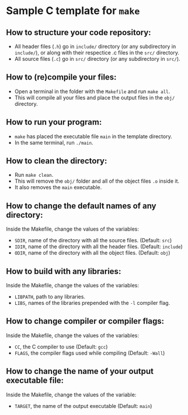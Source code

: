 # Sample C template for `make`
## How to structure your code repository:
- All header files (`.h`) go in `include/` directory (or any subdirectory in `include/`), or along with their respectice .c files in the `src/` directory.
- All source files (`.c`) go in `src/` directory (or any subdirectory in `src/`).
## How to (re)compile your files:
- Open a terminal in the folder with the `Makefile` and run `make all`.
- This will compile all your files and place the output files in the `obj/` directory.
## How to run your program:
- `make` has placed the executable file `main` in the template directory.
- In the same terminal, run `./main`. 
## How to clean the directory:
- Run `make clean`.
- This will remove the `obj/` folder and all of the object files `.o` inside it.
- It also removes the `main` executable.
## How to change the default names of any directory:
Inside the Makefile, change the values of the variables:
- `SDIR`, name of the directory with all the source files. (Default: `src`)
- `IDIR`, name of the directory with all the header files. (Default: `include`)
- `ODIR`, name of the directory with all the object files. (Default: `obj`)
## How to build with any libraries:
Inside the Makefile, change the values of the variables:
- `LIBPATH`, path to any libraries.
- `LIBS`, names of the libraries prepended with the `-l` compiler flag.
## How to change compiler or compiler flags:
Inside the Makefile, change the values of the variables:
- `CC`, the C compiler to use (Default: `gcc`)
- `FLAGS`, the compiler flags used while compiling (Default: `-Wall`)
## How to change the name of your output executable file:
Inside the Makefile, change the values of the variable:
- `TARGET`, the name of the output executable (Default: `main`)
